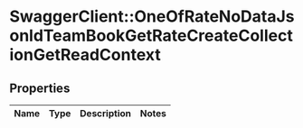 # SwaggerClient::OneOfRateNoDataJsonldTeamBookGetRateCreateCollectionGetReadContext

## Properties
Name | Type | Description | Notes
------------ | ------------- | ------------- | -------------

